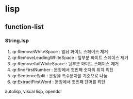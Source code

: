 # lisp
## function-list
### String.lsp
1. qr:RemoveWhiteSpace : 앞뒤 화이트 스페이스 제거
2. qr:RemoveLeadingWhiteSpace : 앞부분 화이트 스페이스 제거
3. qr:RemoveTailWhiteSpace : 뒷부분 화이트 스페이스 제거
4. qr:findFirstNumber : 문장에서 첫번째 숫자의 위치 리턴
5. qr:SentenceSplit : 문장을 특수문자를 기준으로 나눔
6. qr:ExtractFirstWord : 문장에서 첫번째 단어를 리턴

autolisp, visual lisp, opendcl
